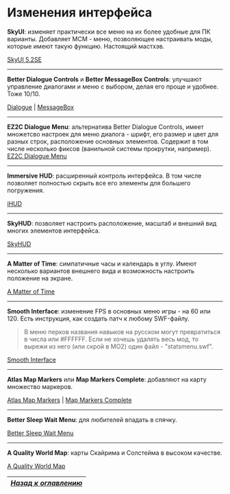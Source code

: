 # Изменения интерфейса

**SkyUI**: изменяет практически все меню на их более удобные для ПК варианты. Добавляет MCM - меню, позволяющее настраивать моды, которые имеют такую функцию. Настоящий мастхэв.

[SkyUI 5.2SE](https://www.nexusmods.com/skyrimspecialedition/mods/12604)

------

**Better Dialogue Controls** и **Better MessageBox Controls**: улучшают управление диалогами и меню с выбором, делая его проще и удобнее. Тоже 10/10.

[Dialogue](https://www.nexusmods.com/skyrimspecialedition/mods/1429) | [MessageBox](https://www.nexusmods.com/skyrimspecialedition/mods/1428)

------

**EZ2C Dialogue Menu**: альтернатива Better Dialogue Controls, имеет множетсво настроек для меню диалога - шрифт, его размер и цвет для разных строк, расположение основных элементов. Содержит в том числе несколько фиксов (ванильной системы прокрутки, например).
[EZ2C Dialogue Menu](https://www.nexusmods.com/skyrimspecialedition/mods/2246)

------

**Immersive HUD**: расширенный контроль интерфейса. В том числе позволяет полностью скрыть все его элементы для большего погружения.

[iHUD](https://www.nexusmods.com/skyrimspecialedition/mods/12440)

------

**SkyHUD**: позволяет настроить расположение, масштаб и внешний вид многих элементов интерфейса.

[SkyHUD](https://www.nexusmods.com/skyrimspecialedition/mods/463)

------

**A Matter of Time**: симпатичные часы и календарь в углу. Имеют несколько вариантов внешнего вида и возможность настроить положение на экране.

[A Matter of Time](https://www.nexusmods.com/skyrimspecialedition/mods/12937)

------

**Smooth Interface**: изменение FPS в основных меню игры - на 60 или 120. Есть инструкция, как создать патч к любому SWF-файлу.

> В меню перков названия навыков на русском могут превратиться в числа или #FFFFFF. Если не хочешь удалять весь мод, то вырежи из него (или скрой в МО2) один файл - "statsmenu.swf".

[Smooth Interface](https://www.nexusmods.com/skyrimspecialedition/mods/1766)

------

**Atlas Map Markers** или **Map Markers Complete**: добавляют на карту множество маркеров.

[Atlas Map Markers](https://www.nexusmods.com/skyrimspecialedition/mods/14493) | [Map Markers Complete](https://www.nexusmods.com/skyrimspecialedition/mods/4138)

------

**Better Sleep Wait Menu**: для любителей впадать в спячку.

[Better Sleep Wait Menu](https://www.nexusmods.com/skyrimspecialedition/mods/4212)

------

**A Quality World Map**: карты Скайрима и Солстейма в высоком качестве.

[A Quality World Map](https://www.nexusmods.com/skyrimspecialedition/mods/5804/)

|[*Назад к оглавлению*](../01_Оглавление.md)|
|:---:|
